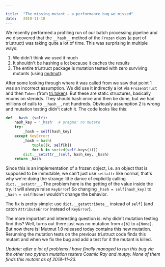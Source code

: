 ```yaml
---

title:	"The missing mutant — a performance bug we missed"
date:	2018-11-18
---
```


We recently performed a profiling run of our batch processing pipeline and we discovered that the `__hash__` method of the `Frozen` class (a part of tri.struct) was taking quite a lot of time. This was surprising in multiple ways:

1. We didn't think we used it much
2. It shouldn't be hashing a lot because it caches the results
3. The entire tri.struct package is mutation tested with zero surviving mutants (using [mutmut](https://github.com/boxed/mutmut/)).

After some looking through where it was called from we saw that point 1 was an incorrect assumption. We did use it indirectly a lot via `FrozenStruct` and then `Token` (from [tri.token](https://github.com/trioptima/tri.token)). But these are static structures, basically enums on steroids. They should hash once and then be done, but we had millions of calls to `__hash__`, not hundreds. Obviously assumption 2 is wrong and mutation testing didn't catch it. The code looks like this:

```python
def __hash__(self):
    hash_key = '_hash'  # pragma: no mutate
    try:
        _hash = self[hash_key]
    except KeyError:
        _hash = hash(
            tuple((k, self[k]) 
            for k in sorted(self.keys())))
        dict.__setattr__(self, hash_key, _hash)
    return _hash
```

Since this is an implementation of a frozen object, i.e. an object that is supposed to be immutable, we can't just use `settattr` like normal, that's why we're doing the strange little dance of explicitly calling `dict.__setattr__`. The problem here is the getting of the value inside the try. It will always raise `KeyError`! So changing `_hash = self[hash_key]` to `_hash = self[None]` wouldn't change the behavior.

The fix is pretty simple: use `dict.__getattribute__` instead of `self[` (and catch `AttributeError` instead of `KeyError`).

The more important and interesting question is: why didn't mutation testing find this? Well, turns out there just was no mutation from `a[b]` to `a[None]`. But now there is! Mutmut 1.0 released today contains this new mutation. Rerunning the mutation tests on the previous tri.struct code finds this mutant and when we fix the bug and add a test for it the mutant is killed.

*Update: after a lot of problems I have finally managed to run this bug via the other two python mutation testers Cosmic Ray and mutpy. None of them finds this mutant as of 2018–11–23.*

